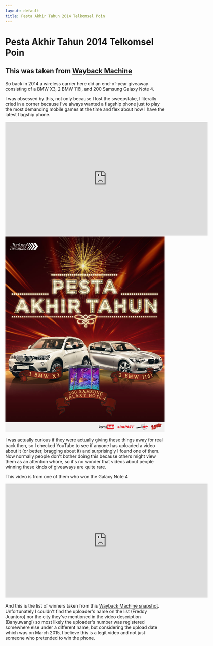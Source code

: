 ```yaml
---
layout: default
title: Pesta Akhir Tahun 2014 Telkomsel Poin
---	
```

# Pesta Akhir Tahun 2014 Telkomsel Poin

## This was taken from [Wayback Machine](http://web.archive.org/web/20150301005431/http://www.telkomsel.com:80/pestaakhirtahun)

So back in 2014 a wireless carrier here did an end-of-year giveaway consisting of a BMW X3, 2 BMW 116i, and 200 Samsung Galaxy Note 4.

I was obsessed by this, not only because I lost the sweepstake, I literally cried in a corner because I've always wanted a flagship phone just to play the most demanding mobile games at the time and flex about how I have the latest flagship phone.

<iframe id="ytplayer" type="text/html" width="640" height="360"
  src="https://www.youtube.com/embed/8JLs9Ls4u3o?autoplay=0&origin=http://example.com"
  frameborder="0"></iframe>

<img src="/images/blogposts/img-poster.jpg" width="640px">

I was actually curious if they were actually giving these things away for real back then, so I checked YouTube to see if anyone has uploaded a video about it (or better, bragging about it) and surprisingly I found one of them. Now normally people don't bother doing this because others might view them as an attention whore, so it's no wonder that videos about people winning these kinds of giveaways are quite rare.

This video is from one of them who won the Galaxy Note 4

<iframe id="ytplayer" type="text/html" width="640" height="360"
  src="https://www.youtube.com/embed/XcgjLBtAhLE?autoplay=0&origin=http://example.com"
  frameborder="0"></iframe>

And this is the list of winners taken from this [Wayback Machine snapshot](http://web.archive.org/web/20150301005431/http://www.telkomsel.com:80/pestaakhirtahun). Unfortunately I couldn't find the uploader's name on the list (Freddy Juantoro) nor the city they've mentioned in the video description (Banyuwangi) so most likely the uploader's number was registered somewhere else under a different name, but considering the upload date which was on March 2015, I believe this is a legit video and not just someone who pretended to win the phone.